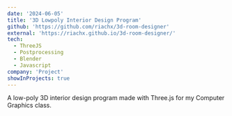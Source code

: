 ```yaml
---
date: '2024-06-05'
title: '3D Lowpoly Interior Design Program'
github: 'https://github.com/riachx/3d-room-designer'
external: 'https://riachx.github.io/3d-room-designer/'
tech:
  - ThreeJS
  - Postprocessing
  - Blender
  - Javascript
company: 'Project'
showInProjects: true
---
```

A low-poly 3D interior design program made with Three.js for my Computer Graphics class.
